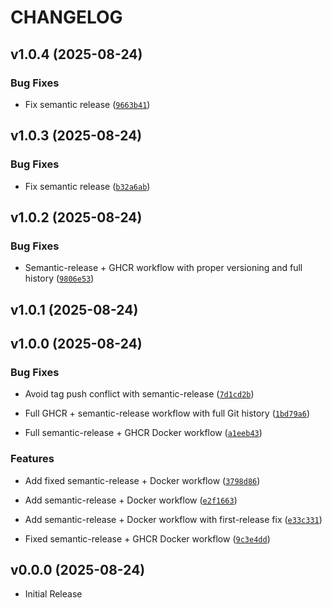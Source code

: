 # CHANGELOG

<!-- version list -->

## v1.0.4 (2025-08-24)

### Bug Fixes

- Fix semantic release
  ([`9663b41`](https://github.com/youssefheshamm/FastApi_APP/commit/9663b41e73e8af6d22e523d99e635cd19729e77b))


## v1.0.3 (2025-08-24)

### Bug Fixes

- Fix semantic release
  ([`b32a6ab`](https://github.com/youssefheshamm/FastApi_APP/commit/b32a6abe61e14e576417ef2f252fff6a8419b561))


## v1.0.2 (2025-08-24)

### Bug Fixes

- Semantic-release + GHCR workflow with proper versioning and full history
  ([`9806e53`](https://github.com/youssefheshamm/FastApi_APP/commit/9806e53dc63a067e1d0625dc14e882f11fa48a38))


## v1.0.1 (2025-08-24)


## v1.0.0 (2025-08-24)

### Bug Fixes

- Avoid tag push conflict with semantic-release
  ([`7d1cd2b`](https://github.com/youssefheshamm/FastApi_APP/commit/7d1cd2badcf8689ee17b8c01f7fbf298a464a91e))

- Full GHCR + semantic-release workflow with full Git history
  ([`1bd79a6`](https://github.com/youssefheshamm/FastApi_APP/commit/1bd79a68a00a3b9e331a372308a6b3b35affccf3))

- Full semantic-release + GHCR Docker workflow
  ([`a1eeb43`](https://github.com/youssefheshamm/FastApi_APP/commit/a1eeb43b53bb85261d8edf645456304bcbf2c6f4))

### Features

- Add fixed semantic-release + Docker workflow
  ([`3798d86`](https://github.com/youssefheshamm/FastApi_APP/commit/3798d862f376aa39e4b43bda0e6ec05bb7311ef9))

- Add semantic-release + Docker workflow
  ([`e2f1663`](https://github.com/youssefheshamm/FastApi_APP/commit/e2f16632a15e16489888e1bd9953be6cbf9916a7))

- Add semantic-release + Docker workflow with first-release fix
  ([`e33c331`](https://github.com/youssefheshamm/FastApi_APP/commit/e33c331c2aca6c79fe7ce8059ab5dc82822fd336))

- Fixed semantic-release + GHCR Docker workflow
  ([`9c3e4dd`](https://github.com/youssefheshamm/FastApi_APP/commit/9c3e4dd3cfbd4074a86a186f70d89e9da00ccaaf))


## v0.0.0 (2025-08-24)

- Initial Release
